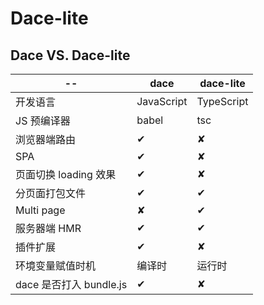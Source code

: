 # Dace-lite

## Dace VS. Dace-lite

| -- | dace | dace-lite |
| ------ | ------ | ------ |
| 开发语言 | JavaScript | TypeScript |
| JS 预编译器 | babel | tsc |
| 浏览器端路由 | ✔︎ | ✘ |
| SPA | ✔︎ | ✘ |
| 页面切换 loading 效果 | ✔︎ | ✘ |
| 分页面打包文件 | ✔︎ | ✔︎ |
| Multi page | ✘ | ✔︎ |
| 服务器端 HMR | ✔︎ | ✔︎ |
| 插件扩展 | ✔︎ | ✘ |
| 环境变量赋值时机 | 编译时 | 运行时 |
| dace 是否打入 bundle.js | ✔︎ | ✘ |

##